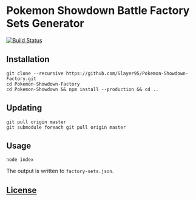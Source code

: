 Pokemon Showdown Battle Factory Sets Generator
========================================================================

[![Build Status](https://travis-ci.org/Slayer95/Pokemon-Showdown-Factory.svg)](https://travis-ci.org/Slayer95/Pokemon-Showdown-Factory)

## Installation

	git clone --recursive https://github.com/Slayer95/Pokemon-Showdown-Factory.git
	cd Pokemon-Showdown-Factory
	cd Pokemon-Showdown && npm install --production && cd ..

## Updating

	git pull origin master
	git submodule foreach git pull origin master

## Usage

	node index

The output is written to `factory-sets.json`.

## [License][license-url]

[license-url]: https://github.com/Slayer95/Pokemon-Showdown-Factory/blob/master/LICENSE
